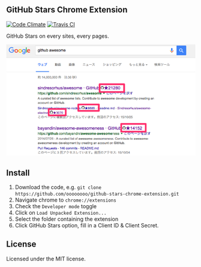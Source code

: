 ## GitHub Stars Chrome Extension

[![Code Climate](https://codeclimate.com/github/oooooooo/github-stars-chrome-extension/badges/gpa.svg)](https://codeclimate.com/github/oooooooo/github-stars-chrome-extension)
[![Travis CI](https://travis-ci.org/oooooooo/github-stars-chrome-extension.svg?branch=master)](https://codeclimate.com/github/oooooooo/github-stars-chrome-extension)

GitHub Stars on every sites, every pages.

![screenshot](images/screenshot.png?raw=true "Ex. Google results")

## Install

1. Download the code, e.g. `git clone https://github.com/oooooooo/github-stars-chrome-extension.git`
2. Navigate chrome to `chrome://extensions`
3. Check the `Developer mode` toggle
4. Click on `Load Unpacked Extension...`
5. Select the folder containing the extension
6. Click GitHub Stars option, fill in a Client ID &amp; Client Secret.

## License

Licensed under the MIT license.

